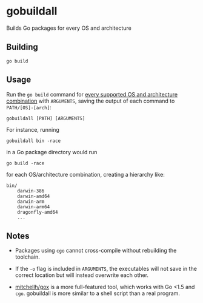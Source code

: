 gobuildall
===========

Builds Go packages for every OS and architecture

Building
--------

    go build

Usage
-----

Run the `go build` command for
[every supported OS and architecture combination](https://golang.org/doc/install/source#environment)
with `ARGUMENTS`, saving the output of each command to `PATH/[OS]-[arch]`:

    gobuildall [PATH] [ARGUMENTS]

For instance, running

    gobuildall bin -race

in a Go package directory would run

    go build -race

for each OS/architecture combination, creating a hierarchy like:

    bin/
        darwin-386
        darwin-amd64
        darwin-arm
        darwin-arm64
        dragonfly-amd64
        ...

Notes
-----

*   Packages using `cgo` cannot cross-compile without rebuilding the toolchain.

*   If the `-o` flag is included in `ARGUMENTS`, the executables will not
    save in the correct location but will instead overwrite each other.

*   [mitchellh/gox](https://github.com/mitchellh/gox) is a more full-featured
    tool, which works with Go <1.5 and `cgo`. gobuildall is more similar to a
    shell script than a real program.
